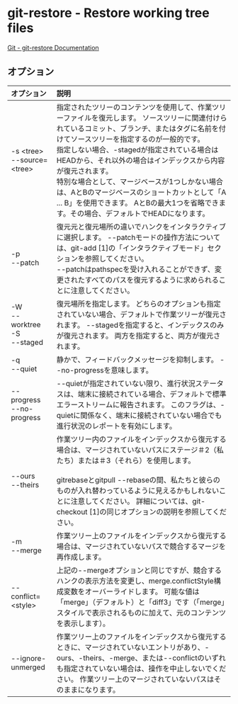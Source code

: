 # git-restore - Restore working tree files

[Git - git-restore Documentation](https://git-scm.com/docs/git-restore)

## オプション

|オプション|説明|
|:--|:--|
|-s \<tree><br>--source=\<tree>|指定されたツリーのコンテンツを使用して、作業ツリーファイルを復元します。 ソースツリーに関連付けられているコミット、ブランチ、またはタグに名前を付けてソースツリーを指定するのが一般的です。<br>指定しない場合、-stagedが指定されている場合はHEADから、それ以外の場合はインデックスから内容が復元されます。<br>特別な場合として、マージベースが1つしかない場合は、AとBのマージベースのショートカットとして「A ... B」を使用できます。 AとBの最大1つを省略できます。その場合、デフォルトでHEADになります。|
|-p<br>--patch|復元元と復元場所の違いでハンクをインタラクティブに選択します。 --patchモードの操作方法については、git-add [1]の「インタラクティブモード」セクションを参照してください。<br>--patchはpathspecを受け入れることができず、変更されたすべてのパスを復元するように求められることに注意してください。|
|-W<br>--worktree<br>-S<br>--staged|復元場所を指定します。 どちらのオプションも指定されていない場合、デフォルトで作業ツリーが復元されます。 --stagedを指定すると、インデックスのみが復元されます。 両方を指定すると、両方が復元されます。|
|-q<br>--quiet|静かで、フィードバックメッセージを抑制します。 --no-progressを意味します。|
|--progress<br>--no-progress|--quietが指定されていない限り、進行状況ステータスは、端末に接続されている場合、デフォルトで標準エラーストリームに報告されます。 このフラグは、-quietに関係なく、端末に接続されていない場合でも進行状況のレポートを有効にします。|
|--ours<br>--theirs|作業ツリー内のファイルをインデックスから復元する場合は、マージされていないパスにステージ＃2（私たち）または＃3（それら）を使用します。<br><br>gitrebaseとgitpull --rebaseの間、私たちと彼らのものが入れ替わっているように見えるかもしれないことに注意してください。 詳細については、git-checkout [1]の同じオプションの説明を参照してください。|
|-m<br>--merge|作業ツリー上のファイルをインデックスから復元する場合は、マージされていないパスで競合するマージを再作成します。|
|--conflict=\<style>|上記の--mergeオプションと同じですが、競合するハンクの表示方法を変更し、merge.conflictStyle構成変数をオーバーライドします。 可能な値は「merge」（デフォルト）と「diff3」です（「merge」スタイルで表示されるものに加えて、元のコンテンツを表示します）。|
|--ignore-unmerged|作業ツリー上のファイルをインデックスから復元するときに、マージされていないエントリがあり、-ours、-theirs、-merge、または--conflictのいずれも指定されていない場合は、操作を中止しないでください。 作業ツリー上のマージされていないパスはそのままになります。|
